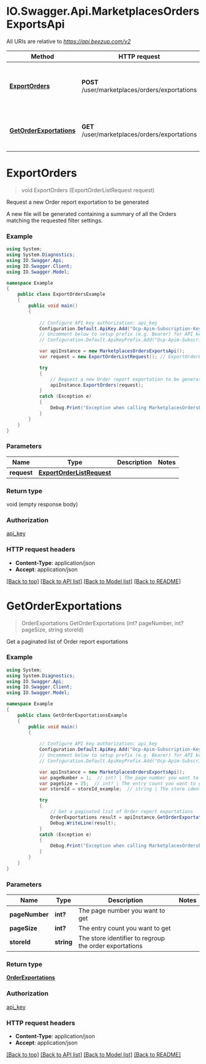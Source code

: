 # IO.Swagger.Api.MarketplacesOrdersExportsApi

All URIs are relative to *https://api.beezup.com/v2*

Method | HTTP request | Description
------------- | ------------- | -------------
[**ExportOrders**](MarketplacesOrdersExportsApi.md#exportorders) | **POST** /user/marketplaces/orders/exportations | Request a new Order report exportation to be generated
[**GetOrderExportations**](MarketplacesOrdersExportsApi.md#getorderexportations) | **GET** /user/marketplaces/orders/exportations | Get a paginated list of Order report exportations


<a name="exportorders"></a>
# **ExportOrders**
> void ExportOrders (ExportOrderListRequest request)

Request a new Order report exportation to be generated

A new file will be generated containing a summary of all the Orders matching the requested filter settings.

### Example
```csharp
using System;
using System.Diagnostics;
using IO.Swagger.Api;
using IO.Swagger.Client;
using IO.Swagger.Model;

namespace Example
{
    public class ExportOrdersExample
    {
        public void main()
        {
            
            // Configure API key authorization: api_key
            Configuration.Default.ApiKey.Add("Ocp-Apim-Subscription-Key", "YOUR_API_KEY");
            // Uncomment below to setup prefix (e.g. Bearer) for API key, if needed
            // Configuration.Default.ApiKeyPrefix.Add("Ocp-Apim-Subscription-Key", "Bearer");

            var apiInstance = new MarketplacesOrdersExportsApi();
            var request = new ExportOrderListRequest(); // ExportOrderListRequest | 

            try
            {
                // Request a new Order report exportation to be generated
                apiInstance.ExportOrders(request);
            }
            catch (Exception e)
            {
                Debug.Print("Exception when calling MarketplacesOrdersExportsApi.ExportOrders: " + e.Message );
            }
        }
    }
}
```

### Parameters

Name | Type | Description  | Notes
------------- | ------------- | ------------- | -------------
 **request** | [**ExportOrderListRequest**](ExportOrderListRequest.md)|  | 

### Return type

void (empty response body)

### Authorization

[api_key](../README.md#api_key)

### HTTP request headers

 - **Content-Type**: application/json
 - **Accept**: application/json

[[Back to top]](#) [[Back to API list]](../README.md#documentation-for-api-endpoints) [[Back to Model list]](../README.md#documentation-for-models) [[Back to README]](../README.md)

<a name="getorderexportations"></a>
# **GetOrderExportations**
> OrderExportations GetOrderExportations (int? pageNumber, int? pageSize, string storeId)

Get a paginated list of Order report exportations

### Example
```csharp
using System;
using System.Diagnostics;
using IO.Swagger.Api;
using IO.Swagger.Client;
using IO.Swagger.Model;

namespace Example
{
    public class GetOrderExportationsExample
    {
        public void main()
        {
            
            // Configure API key authorization: api_key
            Configuration.Default.ApiKey.Add("Ocp-Apim-Subscription-Key", "YOUR_API_KEY");
            // Uncomment below to setup prefix (e.g. Bearer) for API key, if needed
            // Configuration.Default.ApiKeyPrefix.Add("Ocp-Apim-Subscription-Key", "Bearer");

            var apiInstance = new MarketplacesOrdersExportsApi();
            var pageNumber = 1;  // int? | The page number you want to get
            var pageSize = 25;  // int? | The entry count you want to get
            var storeId = storeId_example;  // string | The store identifier to regroup the order exportations

            try
            {
                // Get a paginated list of Order report exportations
                OrderExportations result = apiInstance.GetOrderExportations(pageNumber, pageSize, storeId);
                Debug.WriteLine(result);
            }
            catch (Exception e)
            {
                Debug.Print("Exception when calling MarketplacesOrdersExportsApi.GetOrderExportations: " + e.Message );
            }
        }
    }
}
```

### Parameters

Name | Type | Description  | Notes
------------- | ------------- | ------------- | -------------
 **pageNumber** | **int?**| The page number you want to get | 
 **pageSize** | **int?**| The entry count you want to get | 
 **storeId** | **string**| The store identifier to regroup the order exportations | 

### Return type

[**OrderExportations**](OrderExportations.md)

### Authorization

[api_key](../README.md#api_key)

### HTTP request headers

 - **Content-Type**: application/json
 - **Accept**: application/json

[[Back to top]](#) [[Back to API list]](../README.md#documentation-for-api-endpoints) [[Back to Model list]](../README.md#documentation-for-models) [[Back to README]](../README.md)

